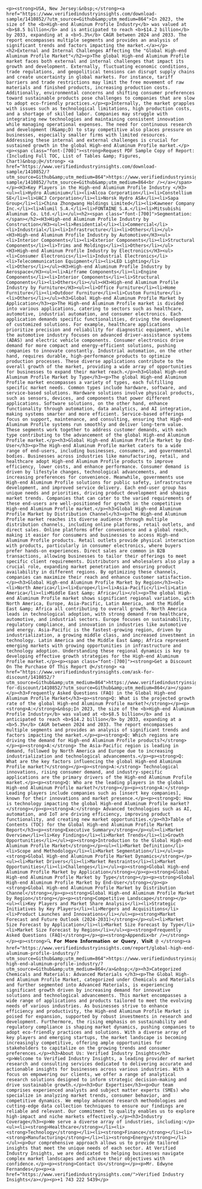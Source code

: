 

    <p><strong>USA, New Jersey:&nbsp;</strong><a href="https://www.verifiedindustryinsights.com/download-sample/1410852/?utm_source=Github&amp;utm_medium=864">In 2023, the size of the <b>High-end Aluminum Profile Industry</b> was valued at <b>$8.5 billion</b> and is anticipated to reach <b>$14.2 billion</b> by 2033, expanding at a <b>5.3%</b> CAGR between 2024 and 2033. The report encompasses multiple segments and provides an analysis of significant trends and factors impacting the market.</a></p><h2>External and Internal Challenges Affecting the "Global High-end Aluminum Profile Market"</h2><p>The global High-end Aluminum Profile market faces both external and internal challenges that impact its growth and development. Externally, fluctuating economic conditions, trade regulations, and geopolitical tensions can disrupt supply chains and create uncertainty in global markets. For instance, tariff barriers and trade restrictions may limit the free movement of raw materials and finished products, increasing production costs. Additionally, environmental concerns and shifting consumer preferences toward sustainable products pose challenges to companies that are slow to adopt eco-friendly practices.</p><p>Internally, the market grapples with issues such as technological limitations, high production costs, and a shortage of skilled labor. Companies may struggle with integrating new technologies and maintaining consistent innovation while managing operational expenses. The need for continuous research and development (R&amp;D) to stay competitive also places pressure on businesses, especially smaller firms with limited resources. Addressing these internal and external challenges is crucial for sustained growth in the global High-end Aluminum Profile market.</p><p><span class="font-[700]"><strong>Request PDF Sample Copy of Report: (Including Full TOC, List of Tables &amp; Figures, Chart)&nbsp;@</strong> <a href="https://www.verifiedindustryinsights.com/download-sample/1410852/?utm_source=Github&amp;utm_medium=864">https://www.verifiedindustryinsights.com/download-sample/1410852/?utm_source=Github&amp;utm_medium=864<br /></a></span></p><H3>Key Players in the High-end Aluminum Profile Industry </H3><ul><li>Hydro Aluminium</li><li>Alcoa Corporation</li><li>Constellium SE</li><li>UACJ Corporation</li><li>Norsk Hydro ASA</li><li>Sapa Group</li><li>China Zhongwang Holdings Limited</li><li>Kawneer Company Inc.</li><li>Alumil S.A.</li><li>FONTAINE S.A.</li><li>Mitsubishi Aluminum Co. Ltd.</li></ul><h2><span class="font-[700]">Segmentation:</span></h2><H3>High-end Aluminum Profile Industry by Construction</H3><ul><li>Residential</li><li>Commercial</li><li>Industrial</li><li>Infrastructure</li><li>Others</li></ul><H3>High-end Aluminum Profile Industry by Automotive</H3><ul><li>Interior Components</li><li>Exterior Components</li><li>Structural Components</li><li>Trims and Moldings</li><li>Others</li></ul><H3>High-end Aluminum Profile Industry by Electronics</H3><ul><li>Consumer Electronics</li><li>Industrial Electronics</li><li>Telecommunication Equipment</li><li>LED Lighting</li><li>Others</li></ul><H3>High-end Aluminum Profile Industry by Aerospace</H3><ul><li>Airframe Components</li><li>Engine Components</li><li>Interior Components</li><li>Structural Components</li><li>Others</li></ul><H3>High-end Aluminum Profile Industry by Furniture</H3><ul><li>Office Furniture</li><li>Home Furniture</li><li>Outdoor Furniture</li><li>Custom Furniture</li><li>Others</li></ul><h3>Global High-end Aluminum Profile Market by Application</h3><p>The High-end Aluminum Profile market is divided into various applications, catering to sectors such as healthcare, automotive, industrial automation, and consumer electronics. Each application demands specific functionalities, driving the development of customized solutions. For example, healthcare applications prioritize precision and reliability for diagnostic equipment, while the automotive industry focuses on advanced driver-assistance systems (ADAS) and electric vehicle components. Consumer electronics drive demand for more compact and energy-efficient solutions, pushing companies to innovate constantly. Industrial automation, on the other hand, requires durable, high-performance products to optimize production processes. These diverse applications contribute to the overall growth of the market, providing a wide array of opportunities for businesses to expand their market reach.</p><h3>Global High-end Aluminum Profile Market by Type</h3><p>The global High-end Aluminum Profile market encompasses a variety of types, each fulfilling specific market needs. Common types include hardware, software, and service-based solutions. Hardware solutions involve physical products, such as sensors, devices, and components that power different applications. Software solutions, on the other hand, enhance functionality through automation, data analytics, and AI integration, making systems smarter and more efficient. Service-based offerings focus on support, maintenance, and consulting, ensuring that High-end Aluminum Profile systems run smoothly and deliver long-term value. These segments work together to address customer demands, with each type contributing to the advancement of the global High-end Aluminum Profile market.</p><h3>Global High-end Aluminum Profile Market by End-User</h3><p>The High-end Aluminum Profile market caters to a wide range of end-users, including businesses, consumers, and governmental bodies. Businesses across industries like manufacturing, retail, and healthcare adopt High-end Aluminum Profile products to improve efficiency, lower costs, and enhance performance. Consumer demand is driven by lifestyle changes, technological advancements, and increasing preferences for convenience. Meanwhile, governments use High-end Aluminum Profile solutions for public safety, infrastructure development, and improved service delivery. Each end-user group has unique needs and priorities, driving product development and shaping market trends. Companies that can cater to the varied requirements of these end-users are well-positioned for growth in the competitive High-end Aluminum Profile market.</p><h3>Global High-end Aluminum Profile Market by Distribution Channel</h3><p>The High-end Aluminum Profile market reaches its diverse audience through multiple distribution channels, including online platforms, retail outlets, and direct sales. Online platforms offer convenience and a global reach, making it easier for consumers and businesses to access High-end Aluminum Profile products. Retail outlets provide physical interaction with products, particularly in consumer electronics, where buyers prefer hands-on experiences. Direct sales are common in B2B transactions, allowing businesses to tailor their offerings to meet specific client requirements. Distributors and wholesalers also play a crucial role, expanding market penetration and ensuring product availability in different regions. By optimizing these channels, companies can maximize their reach and enhance customer satisfaction.</p><h3>Global High-end Aluminum Profile Market by Region</h3><ol><li>North America</li><li>Europe</li><li>Asia-Pacific</li><li>Latin America</li><li>Middle East &amp; Africa</li></ol><p>The global High-end Aluminum Profile market shows significant regional variation, with North America, Europe, Asia-Pacific, Latin America, and the Middle East &amp; Africa all contributing to overall growth. North America leads in technological adoption, with strong demand from healthcare, automotive, and industrial sectors. Europe focuses on sustainability, regulatory compliance, and innovation in industries like automotive and energy. Asia-Pacific is the fastest-growing region, driven by industrialization, a growing middle class, and increased investment in technology. Latin America and the Middle East &amp; Africa represent emerging markets with growing opportunities in infrastructure and technology adoption. Understanding these regional dynamics is key to developing effective growth strategies for the High-end Aluminum Profile market.</p><p><span class="font-[700]"><strong>Get a Discount On The Purchase Of This Report @</strong> <a href="https://www.verifiedindustryinsights.com/ask-for-discount/1410852/?utm_source=Github&amp;utm_medium=864">https://www.verifiedindustryinsights.com/ask-for-discount/1410852/?utm_source=Github&amp;utm_medium=864</a></span></p><h3>Frequently Asked Questions (FAQ) in the Global High-end Aluminum Profile Market</h3><p><strong>Q: What is the projected growth rate of the global High-end Aluminum Profile market?</strong></p><p><strong>A:</strong>&nbsp;In 2023, the size of the <b>High-end Aluminum Profile Industry</b> was valued at <b>$8.5 billion</b> and is anticipated to reach <b>$14.2 billion</b> by 2033, expanding at a <b>5.3%</b> CAGR between 2024 and 2033. The report encompasses multiple segments and provides an analysis of significant trends and factors impacting the market.</p><p><strong>Q: Which regions are driving the demand for High-end Aluminum Profile products?</strong></p><p><strong>A:</strong> The Asia-Pacific region is leading in demand, followed by North America and Europe due to increasing industrialization and technological advancements.</p><p><strong>Q: What are the key factors influencing the global High-end Aluminum Profile market?</strong></p><p><strong>A:</strong> Technological innovations, rising consumer demand, and industry-specific applications are the primary drivers of the High-end Aluminum Profile market.</p><p><strong>Q: Who are the leading players in the global High-end Aluminum Profile market?</strong></p><p><strong>A:</strong> Leading players include companies such as [insert key companies], known for their innovations and market presence.</p><p><strong>Q: How is technology impacting the global High-end Aluminum Profile market?</strong></p><p><strong>A:</strong> Advanced technologies such as AI, automation, and IoT are driving efficiency, improving product functionality, and creating new market opportunities.</p><h3>Table of Contents (TOC) for the Global High-end Aluminum Profile Market Report</h3><p><strong>Executive Summary</strong></p><ul><li>Market Overview</li><li>Key Findings</li><li>Market Trends</li><li>Growth Opportunities</li></ul><p><strong>Introduction to the Global High-end Aluminum Profile Market</strong></p><ul><li>Market Definition</li><li>Scope and Methodology</li><li>Market Segmentation</li></ul><p><strong>Global High-end Aluminum Profile Market Dynamics</strong></p><ul><li>Market Drivers</li><li>Market Restraints</li><li>Market Opportunities</li><li>Challenges</li></ul><p><strong>Global High-end Aluminum Profile Market by Application</strong></p><p><strong>Global High-end Aluminum Profile Market by Type</strong></p><p><strong>Global High-end Aluminum Profile Market by End-User</strong></p><p><strong>Global High-end Aluminum Profile Market by Distribution Channel</strong></p><p><strong>Global High-end Aluminum Profile Market by Region</strong></p><p><strong>Competitive Landscape</strong></p><ul><li>Key Players and Market Share Analysis</li><li>Strategic Initiatives by Key Players</li><li>Mergers and Acquisitions</li><li>Product Launches and Innovations</li></ul><p><strong>Market Forecast and Future Outlook (2024-2031)</strong></p><ul><li>Market Size Forecast by Application</li><li>Market Size Forecast by Type</li><li>Market Size Forecast by Region</li></ul><p><strong>Frequently Asked Questions (FAQ)</strong></p><p><strong>Appendix<br /></strong></p><p><strong>🔍 𝗙𝗼𝗿 𝗠𝗼𝗿𝗲 𝗜𝗻𝗳𝗼𝗿𝗺𝗮𝘁𝗶𝗼𝗻 𝗼𝗿 𝗤𝘂𝗲𝗿𝘆, 𝗩𝗶𝘀𝗶𝘁 @ </strong><a href="https://www.verifiedindustryinsights.com/report/global-high-end-aluminum-profile-industry/?utm_source=Github&amp;utm_medium=864">https://www.verifiedindustryinsights.com/report/global-high-end-aluminum-profile-industry/?utm_source=Github&amp;utm_medium=864</a>&nbsp;</p><h3>Categorized Chemicals and Materials: Advanced Materials </h3><p>The Global High-end Aluminum Profile Market, categorized under Chemicals and Materials and further segmented into Advanced Materials, is experiencing significant growth driven by increasing demand for innovative solutions and technological advancements. This market encompasses a wide range of applications and products tailored to meet the evolving needs of various industries. As businesses strive to enhance efficiency and productivity, the High-end Aluminum Profile Market is poised for expansion, supported by robust investments in research and development. Furthermore, the rising emphasis on sustainability and regulatory compliance is shaping market dynamics, pushing companies to adopt eco-friendly practices and solutions. With a diverse array of key players and emerging startups, the market landscape is becoming increasingly competitive, offering ample opportunities for stakeholders to capitalize on the growing trends and consumer preferences.</p><h3>About Us: Verified Industry Insights</h3><p>Welcome to Verified Industry Insights, a leading provider of market research and consulting services dedicated to delivering accurate and actionable insights for businesses across various industries. With a focus on empowering our clients, we offer a range of analytical research solutions designed to inform strategic decision-making and drive sustainable growth.</p><h3>Our Expertise</h3><p>Our team comprises experienced analysts and subject matter experts (SMEs) who specialize in analyzing market trends, consumer behavior, and competitive dynamics. We employ advanced research methodologies and cutting-edge data collection techniques to ensure our findings are reliable and relevant. Our commitment to quality enables us to explore high-impact and niche markets effectively.</p><h3>Industry Coverage</h3><p>We serve a diverse array of industries, including:</p><ul><li><strong>Healthcare</strong></li><li><strong>Technology</strong></li><li><strong>Finance</strong></li><li><strong>Manufacturing</strong></li><li><strong>Energy</strong></li></ul><p>Our comprehensive approach allows us to provide tailored insights that meet the unique needs of each sector. At Verified Industry Insights, we are dedicated to helping businesses navigate complex market landscapes and achieve their objectives with confidence.</p><p><strong>Contact Us</strong></p><p>Mr. Edwyne Fernandes</p><p><a href="https://www.verifiedindustryinsights.com/">Verified Industry Insights</a></p><p>+1 743 222 5439</p>
